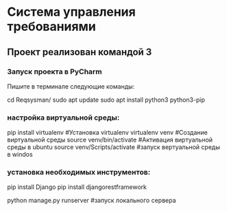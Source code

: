 # Система управления требованиями
## Проект реализован командой 3

### Запуск проекта в PyCharm
Пишите в терминале следующие команды:

cd Reqsysman/
sudo apt update
sudo apt install python3 python3-pip

### настройка виртуальной среды:
pip install virtualenv    #Установка virtualenv
virtualenv venv   #Создание виртуальной среды
source venv/bin/activate    #Активация виртуальной среды в ubuntu
source venv/Scripts/activate    #запуск вертуальной среды в windos
### установка необходимых инструментов:
pip install Django
pip install djangorestframework


python manage.py runserver    #запуск локального сервера



